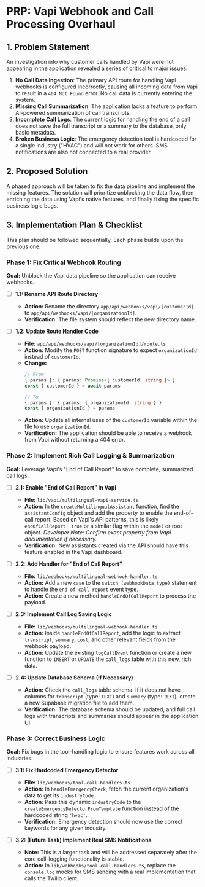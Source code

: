 # PRP: Vapi Webhook and Call Processing Overhaul

## 1. Problem Statement

An investigation into why customer calls handled by Vapi were not appearing in the application revealed a series of critical to major issues:

1.  **No Call Data Ingestion**: The primary API route for handling Vapi webhooks is configured incorrectly, causing all incoming data from Vapi to result in a `404 Not Found` error. No call data is currently entering the system.
2.  **Missing Call Summarization**: The application lacks a feature to perform AI-powered summarization of call transcripts.
3.  **Incomplete Call Logs**: The current logic for handling the end of a call does not save the full transcript or a summary to the database, only basic metadata.
4.  **Broken Business Logic**: The emergency detection tool is hardcoded for a single industry ("HVAC") and will not work for others. SMS notifications are also not connected to a real provider.

## 2. Proposed Solution

A phased approach will be taken to fix the data pipeline and implement the missing features. The solution will prioritize unblocking the data flow, then enriching the data using Vapi's native features, and finally fixing the specific business logic bugs.

## 3. Implementation Plan & Checklist

This plan should be followed sequentially. Each phase builds upon the previous one.

### Phase 1: Fix Critical Webhook Routing

**Goal:** Unblock the Vapi data pipeline so the application can receive webhooks.

- [ ] **1.1: Rename API Route Directory**
  - **Action:** Rename the directory `app/api/webhooks/vapi/[customerId]` to `app/api/webhooks/vapi/[organizationId]`.
  - **Verification:** The file system should reflect the new directory name.

- [ ] **1.2: Update Route Handler Code**
  - **File:** `app/api/webhooks/vapi/[organizationId]/route.ts`
  - **Action:** Modify the `POST` function signature to expect `organizationId` instead of `customerId`.
  - **Change:**
    ```typescript
    // From
    { params }: { params: Promise<{ customerId: string }> }
    const { customerId } = await params

    // To
    { params }: { params: { organizationId: string } }
    const { organizationId } = params
    ```
  - **Action:** Update all internal uses of the `customerId` variable within the file to use `organizationId`.
  - **Verification:** The application should be able to receive a webhook from Vapi without returning a 404 error.

### Phase 2: Implement Rich Call Logging & Summarization

**Goal:** Leverage Vapi's "End of Call Report" to save complete, summarized call logs.

- [ ] **2.1: Enable "End of Call Report" in Vapi**
  - **File:** `lib/vapi/multilingual-vapi-service.ts`
  - **Action:** In the `createMultilingualAssistant` function, find the `assistantConfig` object and add the property to enable the end-of-call report. Based on Vapi's API patterns, this is likely `endOfCallReport: true` or a similar flag within the `model` or root object. *Developer Note: Confirm exact property from Vapi documentation if necessary.*
  - **Verification:** New assistants created via the API should have this feature enabled in the Vapi dashboard.

- [ ] **2.2: Add Handler for "End of Call Report"**
  - **File:** `lib/webhooks/multilingual-webhook-handler.ts`
  - **Action:** Add a new `case` to the `switch (webhookData.type)` statement to handle the `end-of-call-report` event type.
  - **Action:** Create a new method `handleEndOfCallReport` to process the payload.

- [ ] **2.3: Implement Call Log Saving Logic**
  - **File:** `lib/webhooks/multilingual-webhook-handler.ts`
  - **Action:** Inside `handleEndOfCallReport`, add the logic to extract `transcript`, `summary`, `cost`, and other relevant fields from the webhook payload.
  - **Action:** Update the existing `logCallEvent` function or create a new function to `INSERT` or `UPDATE` the `call_logs` table with this new, rich data.

- [ ] **2.4: Update Database Schema (If Necessary)**
  - **Action:** Check the `call_logs` table schema. If it does not have columns for `transcript` (type: `TEXT`) and `summary` (type: `TEXT`), create a new Supabase migration file to add them.
  - **Verification:** The database schema should be updated, and full call logs with transcripts and summaries should appear in the application UI.

### Phase 3: Correct Business Logic

**Goal:** Fix bugs in the tool-handling logic to ensure features work across all industries.

- [ ] **3.1: Fix Hardcoded Emergency Detector**
  - **File:** `lib/webhooks/tool-call-handlers.ts`
  - **Action:** In `handleEmergencyCheck`, fetch the current organization's data to get its `industryCode`.
  - **Action:** Pass this dynamic `industryCode` to the `createEmergencyDetectorFromTemplate` function instead of the hardcoded string `'hvac'`.
  - **Verification:** Emergency detection should now use the correct keywords for any given industry.

- [ ] **3.2: (Future Task) Implement Real SMS Notifications**
  - **Note:** This is a larger task and will be addressed separately after the core call-logging functionality is stable.
  - **Action:** In `lib/webhooks/tool-call-handlers.ts`, replace the `console.log` mocks for SMS sending with a real implementation that calls the Twilio client.
